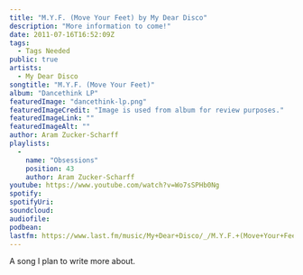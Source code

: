 ```yaml
---
title: "M.Y.F. (Move Your Feet) by My Dear Disco"
description: "More information to come!"
date: 2011-07-16T16:52:09Z
tags:
  - Tags Needed
public: true
artists:
  - My Dear Disco
songtitle: "M.Y.F. (Move Your Feet)"
album: "Dancethink LP"
featuredImage: "dancethink-lp.png"
featuredImageCredit: "Image is used from album for review purposes."
featuredImageLink: ""
featuredImageAlt: ""
author: Aram Zucker-Scharff
playlists:
  -
    name: "Obsessions"
    position: 43
    author: Aram Zucker-Scharff
youtube: https://www.youtube.com/watch?v=Wo7sSPHb0Ng
spotify: 
spotifyUri: 
soundcloud:
audiofile:
podbean:
lastfm: https://www.last.fm/music/My+Dear+Disco/_/M.Y.F.+(Move+Your+Feet)
---
```


A song I plan to write more about.
		